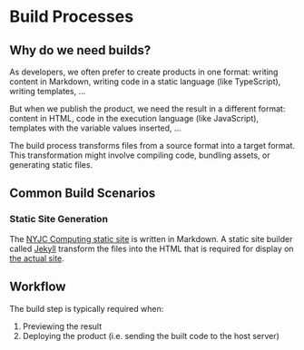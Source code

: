 
# Build Processes

## Why do we need builds?

As developers, we often prefer to create products in one format: writing content in Markdown, writing code in a static language (like TypeScript), writing templates, ...

But when we publish the product, we need the result in a different format: content in HTML, code in the execution language (like JavaScript), templates with the variable values inserted, ...

The build process transforms files from a source format into a target format. This transformation might involve compiling code, bundling assets, or generating static files.

## Common Build Scenarios

### Static Site Generation

The [NYJC Computing static site](https://github.com/nyjc-computing/nyjc-computing.github.io) is written in Markdown. A static site builder called [Jekyll](https://jekyllrb.com/) transform the files into the HTML that is required for display on [the actual site](https://nyjc-computing.github.io/).

## Workflow

The build step is typically required when:

1. Previewing the result
2. Deploying the product (i.e. sending the built code to the host server)
